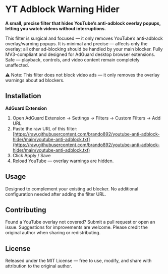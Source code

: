 # YT Adblock Warning Hider

**A small, precise filter that hides YouTube’s anti-adblock overlay popups, letting you watch videos without interruptions.**

This filter is surgical and focused — it only removes YouTube’s anti-adblock overlay/warning popups. It is minimal and precise — affects only the overlay; all other ad-blocking should be handled by your main blocker. Fully MV3-compliant and designed for AdGuard desktop browser extensions. Safe — playback, controls, and video content remain completely unaffected.

⚠️ Note: This filter does not block video ads — it only removes the overlay warnings about ad blockers.

## Installation

**AdGuard Extension**  
1. Open AdGuard Extension → Settings → Filters → Custom Filters → Add URL  
2. Paste the raw URL of this filter:  
[https://raw.githubusercontent.com/brando892/youtube-anti-adblock-hider/main/youtube-anti-adblock.txt](https://raw.githubusercontent.com/brando892/youtube-anti-adblock-hider/main/youtube-anti-adblock.txt)  
3. Click Apply / Save  
4. Reload YouTube — overlay warnings are hidden.


## Usage

Designed to complement your existing ad blocker. No additional configuration needed after adding the filter URL.

## Contributing

Found a YouTube overlay not covered? Submit a pull request or open an issue. Suggestions for improvements are welcome. Please credit the original author when sharing or redistributing.

## License

Released under the MIT License — free to use, modify, and share with attribution to the original author.


